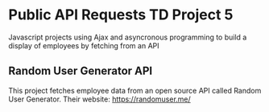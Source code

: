 # Public API Requests TD Project 5
 Javascript projects using Ajax and asyncronous programming to build a display of employees by fetching from an API

## Random User Generator API
This project fetches employee data from an open source API called Random User Generator. Their website: https://randomuser.me/
